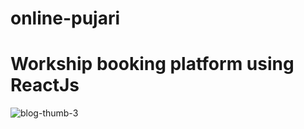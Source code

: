 # online-pujari
# Workship booking platform using ReactJs
![blog-thumb-3](https://github.com/Rohit829118/online-pujari/assets/97936907/c47a6e08-d327-4896-90f9-b099973b37e8)
